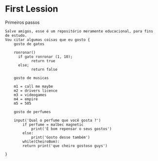 # First Lession
 Primeiros passos
 
    Salve amigos, esse é um repositório meramente educacional, para fins de estudo.
    Vou citar algumas coisas que eu gosto {
        gosto de gatos

        ronronar()
          if gato ronronar (1, 10);
                return true
          else;
                return false

        gosto de musicas

        m1 = call me maybe
        m2 = drivers licence
        m3 = videogames 
        m4 = empire 
        m5 = 505

        gosto de perfumes

        input('Qual o perfume que você gosta ?')
            if perfume = malbec magnetic
                print('É bom repensar o seus gostos')
            else:
                print('Gosto desse também')
            while(CheiroBom):
            return print('que cheiro gostoso guys')

    }
